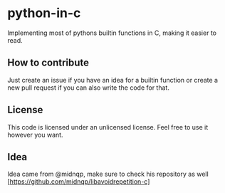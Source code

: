 # python-in-c

  Implementing most of pythons builtin functions in C, making it easier to read.

  ## How to contribute

   Just create an issue if you have an idea for a builtin function or create a new pull request if you can also write the code for that.

  ## License

   This code is licensed under an unlicensed license. Feel free to use it however you want.


  ## Idea
   Idea came from @midnqp, make sure to check his repository as well [https://github.com/midnqp/libavoidrepetition-c]

